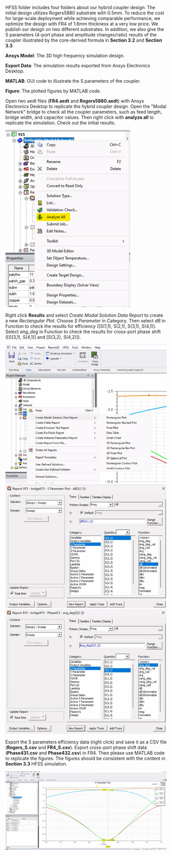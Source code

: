 HFSS folder includes four folders about our hybrid coupler design: The initial design utilizes Rogers5880 substrate with 0.5mm. To reduce the cost for large-scale deployment while achieving comparable performance, we optimize the design with FR4 of 1.6mm thickness at a very low price. We publish our design on two different substrates. In addition, we also give the S parameters (4-port phase and amplitude changes/ratio) results of the coupler illustrated by the core-derived formula in **Section 3.2** and **Section 3.3**. 

**Ansys Model**: The 3D high frequency simulation design.

**Export Data**: The simulation results exported from Ansys Electronics Desktop.

**MATLAB**: GUI code to illustrate the S parameters of the coupler.

**Figure**: The plotted figures by MATLAB code.

Open two aedt files (**FR4.aedt** and **Rogers5880.aedt**) with Ansys Electronics Desktop to replicate the hybrid coupler design. Open the "Modal Network" bridge to check all the coupler parameters, such as feed length, bridge width, and capacitor values. Then right click with **analyze all** to replicate the simulation. Check out the initial results.

![Report](report.png)

Right click **Results** and select *Create Modal Solution Data Report* to create a new *Rectangular Plot*. Choose *S Parameter* in Category. Then select *dB* in Function to check the results for efficiency ([S(1,1), S(2,1), S(3,1), S(4,1)]. Select *ang_deg* in Function to check the results for cross-port phase shift ([S(3,1), S(4,1)] and [S(3,2), S(4,2)]).  

![Report1](Report1.png) ![Report2](report2.png) ![Report3](report3.png)

Export the S parameters efficiency data (right click) and save it as a CSV file (**Rogers_S.csv** and **FR4_S.csv**). Export cross-port phase shift data (**Phase431.csv** and **Phase432.csv**) in FR4. Then please use MATLAB code to replicate the figures. The figures should be consistent with the content in **Section 3.3** HFSS simulation.

![efficiency](efficiency.png)
